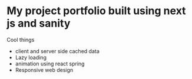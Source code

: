# My project portfolio built using next js and sanity 

Cool things
- client and server side cached data
- Lazy loading
- animation using react spring
- Responsive web design
